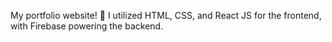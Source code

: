 My portfolio website! 🚀 
I utilized HTML, CSS, and React JS for the frontend, with Firebase powering the backend.

